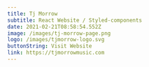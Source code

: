 ```yaml
---
title: Tj Morrow
subtitle: React Website / Styled-components
date: 2021-02-21T08:58:54.552Z
image: /images/tj-morrow-page.png
logo: /images/tjmorrow-logo.svg
buttonString: Visit Website
link: https://tjmorrowmusic.com
---
```

